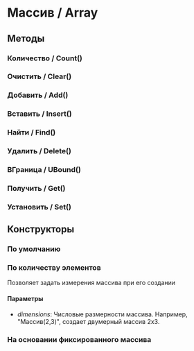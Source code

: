 
# Массив / Array

## Методы
    
### Количество / Count()
    
### Очистить / Clear()
    
### Добавить / Add()
    
### Вставить / Insert()
    
### Найти / Find()
    
### Удалить / Delete()
    
### ВГраница / UBound()
    
### Получить / Get()
    
### Установить / Set()
    
## Конструкторы

  
### По умолчанию
### По количеству элементов
    
    
Позволяет задать измерения массива при его создании


  
  
#### Параметры

* *dimensions*: Числовые размерности массива. Например, "Массив(2,3)", создает двумерный массив 2х3.

### На основании фиксированного массива